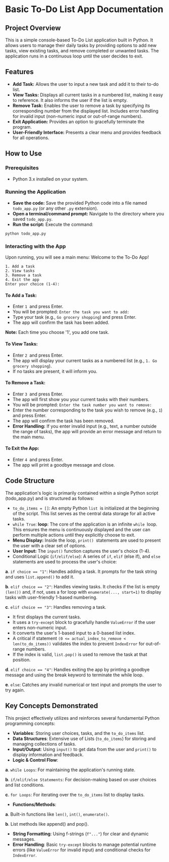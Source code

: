 # Basic To-Do List App Documentation

## Project Overview
This is a simple console-based To-Do List application built in Python. It allows users to manage their daily tasks by providing options to add new tasks, view existing tasks, and remove completed or unwanted tasks. The application runs in a continuous loop until the user decides to exit.

## Features
- **Add Task:** Allows the user to input a new task and add it to their to-do list.
- **View Tasks:** Displays all current tasks in a numbered list, making it easy to reference. It also informs the user if the list is empty.
- **Remove Task:** Enables the user to remove a task by specifying its corresponding number from the displayed list. Includes error handling for invalid input (non-numeric input or out-of-range numbers).
- **Exit Application:** Provides an option to gracefully terminate the program.
- **User-Friendly Interface:** Presents a clear menu and provides feedback for all operations.

## How to Use
### Prerequisites
- Python 3.x installed on your system.

### Running the Application
- **Save the code:** Save the provided Python code into a file named `todo_app.py` (or any other `.py` extension).
- **Open a terminal/command prompt:** Navigate to the directory where you saved `todo_app.py`.
- **Run the script:** Execute the command:

```
python todo_app.py
```
### Interacting with the App
Upon running, you will see a main menu:
Welcome to the To-Do App!

```
1. Add a task
2. View tasks
3. Remove a task
4. Exit the app
Enter your choice (1-4):
```
#### To Add a Task:
- Enter `1 `and press Enter.
- You will be prompted: `Enter the task you want to add: `
- Type your task (e.g., `Go grocery shopping`) and press Enter.
- The app will confirm the task has been added.

**Note:** Each time you choose '1', you add one task.

#### To View Tasks:
- Enter `2 `and press Enter.
- The app will display your current tasks as a numbered list (e.g., `1. Go grocery shopping`).
- If no tasks are present, it will inform you.

#### To Remove a Task:
- Enter `3 `and press Enter.
- The app will first show you your current tasks with their numbers.
- You will be prompted: `Enter the task number you want to remove:` 
- Enter the number corresponding to the task you wish to remove (e.g., `1`) and press Enter.
- The app will confirm the task has been removed.
- **Error Handling:** If you enter invalid input (e.g., text, a number outside the range of tasks), the app will provide an error message and return to the main menu.

#### To Exit the App:
- Enter `4 `and press Enter.
- The app will print a goodbye message and close.

## Code Structure
The application's logic is primarily contained within a single Python script (todo_app.py) and is structured as follows:
- `to_do_items = []`: An empty Python `list `is initialized at the beginning of the script. This list serves as the central data storage for all active tasks.
- `while True`: **loop**: The core of the application is an infinite `while `loop. This ensures the menu is continuously displayed and the user can perform multiple actions until they explicitly choose to exit.
- **Menu Display:** Inside the loop, `print() `statements are used to present the user with a clear set of options.
- **User Input:** The `input()` function captures the user's choice (1-4).
- Conditional Logic (`if/elif/else`): A series of `if`, `elif` (else if), and `else `statements are used to process the user's choice:

**a**. `if choice == "1"`: Handles adding a task. It prompts for the task string and uses `list.append()` to add it.

**b**. `elif choice == "2"`: Handles viewing tasks. It checks if the list is empty `(len())` and, if not, uses a for loop with `enumerate(..., start=1)` to display tasks with user-friendly 1-based numbering.

**c**. `elif choice == "3"`: Handles removing a task.

- It first displays the current tasks.
- It uses a `try-except` block to gracefully handle `ValueError` if the user enters non-numeric input.
- It converts the user's 1-based input to a 0-based list index.
- A critical if statement `(0 <= actual_index_to_remove < len(to_do_items))` validates the index to prevent `IndexError` for out-of-range numbers.
- If the index is valid, `list.pop()` is used to remove the task at that position.

**d**. `elif choice == "4"`: Handles exiting the app by printing a goodbye message and using the break keyword to terminate the while loop.

**e**. `else`: Catches any invalid numerical or text input and prompts the user to try again.

## Key Concepts Demonstrated
This project effectively utilizes and reinforces several fundamental Python programming concepts:

- **Variables**: Storing user choices, tasks, and the `to_do_items` list.
- **Data Structures**: Extensive use of Lists (`to_do_items`) for storing and managing collections of tasks.
- **Input/Output**: Using `input()` to get data from the user and `print()` to display information and feedback.
- **Logic & Control Flow**:

**a**. `while Loops`: For maintaining the application's running state.

**b**. `if/elif/else Statements`: For decision-making based on user choices and list conditions.

**c**. `for Loops`: For iterating over the `to_do_items` list to display tasks.
- **Functions/Methods**:

**a**. Built-in functions like `len()`, `int()`, `enumerate()`.

**b**. List methods like append() and pop().
- **String Formatting**: Using f-strings (`f"..."`) for clear and dynamic messages.
- **Error Handling**: Basic `try-except` blocks to manage potential runtime errors (like `ValueError` for invalid input) and conditional checks for `IndexError`.
